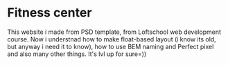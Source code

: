 # Fitness center 

This website i made from PSD template, from Loftschool web development course. Now i understnad how to make float-based layout (i know its old, but anyway i need it to know), how to use BEM naming and Perfect pixel and also many other things. It's lvl up for sure=))
